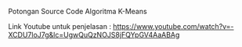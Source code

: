 Potongan Source Code Algoritma K-Means

Link Youtube untuk penjelasan : https://www.youtube.com/watch?v=-XCDU7loJ7g&lc=UgwQuQzNOJS8jFQYpGV4AaABAg
